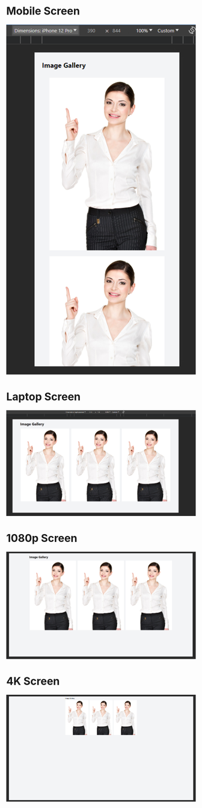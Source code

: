 # Mobile Screen
![img_3.png](img_3.png)
# Laptop Screen
![img.png](img.png)
# 1080p Screen
![img_1.png](img_1.png)
# 4K Screen
![img_2.png](img_2.png)